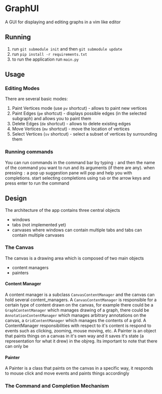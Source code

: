# GraphUI
A GUI for displaying and editing graphs in a vim like editor

## Running
1. run `git submodule init` and then `git submodule update`
2. run `pip install -r requirements.txt`
3. to run the application run `main.py`

## Usage
### Editing Modes
There are several basic modes:
1. Paint Vertices mode (use `pv` shortcut) - allows to paint new vertices
2. Paint Edges (`pe` shortcut) - displays possible edges (in the selected subgraph) and allows you to paint them
3. Delete Edges (`de` shortcut) - allows to delete existing edges
4. Move Vertices (`mv` shortcut) - move the location of vertices
5. Select Vertices (`sv` shortcut) - select a subset of vertices by surrounding them

### Running commands
You can run commands in the command bar by typing `:` and then the name of the command
you want to run and its arguments (if there are any). when pressing `:` a pop up suggestion pane
will pop and help you with completions. start selecting completions using `tab` or the arrow keys 
and press enter to run the command


## Design
The architecture of the app contains three central objects
- windows
- tabs (not implemented yet)
- canvases
where windows can contain multiple tabs and tabs can contain multiple canvases

### The Canvas
The canvas is a drawing area which is composed of two main objects
- content managers
- painters

#### Content Manager
A content manager is a subclass `CanvasContentManager` and the canvas can hold several content_managers. A `CanvasContentManager` is responsible for a certain type of content drawn
on the canvas, for example there could be a `GraphContentManager` which manages drawing of a graph,
there could be `AnnotationContentManager` which manages arbitrary annotations on the canvas, a `GridContentManager` which manages the contents of a grid. A ContentManager responsibilities with respect
to it's content is respond to events such as clicking, zooming, mouse moving, etc.
A Painter is an object that paints things on a canvas in it's own way and it saves it's state
(a representation for what it drew) in the objreg. Its important to note that there can only be

#### Painter
A Painter is a class that paints on the canvas in a specific way, it responds to mouse click
and move events and paints things accordingly

### The Command and Completion Mechanism